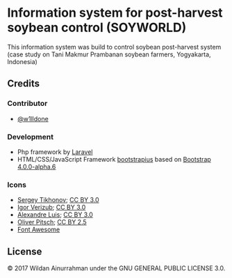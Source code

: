 # Information system for post-harvest soybean control (SOYWORLD)
This information system was build to control soybean post-harvest system (case study on Tani Makmur Prambanan soybean farmers, Yogyakarta, Indonesia)

## Credits

### Contributor
+ [@w1lldone](https://github.com/w1lldone)

### Development
+ Php framework by [Laravel](https://laravel.com/)
+ HTML/CSS/JavaScript Framework [bootstrapius](https://bootstrapious.com/admin-templates) based on [Bootstrap 4.0.0-alpha.6](https://v4-alpha.getbootstrap.com/)

### Icons
+ [Sergey Tikhonov](https://www.iconfinder.com/sergey9198); [CC BY 3.0](https://creativecommons.org/licenses/by/3.0/)
+ [Igor Verizub](https://www.iconfinder.com/igorverizub); [CC BY 3.0](https://creativecommons.org/licenses/by/3.0/)
+ [Alexandre Luis](https://www.iconfinder.com/stormicons); [CC BY 3.0](https://creativecommons.org/licenses/by/3.0/)
+ [Oliver Pitsch](https://www.iconfinder.com/addictedtocoffee); [CC BY 2.5](https://creativecommons.org/licenses/by/2.5/)
+ [Font Awesome](http://fontawesome.io/)

## License

© 2017 Wildan Ainurrahman under the GNU GENERAL PUBLIC LICENSE 3.0.
